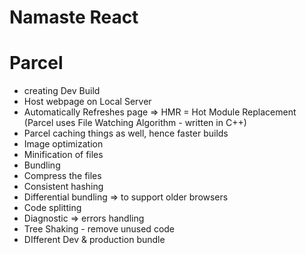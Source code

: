 # Namaste React

# Parcel
- creating Dev Build
- Host webpage on Local Server
- Automatically Refreshes page => HMR = Hot Module Replacement (Parcel uses File Watching Algorithm - written in C++)
- Parcel caching things as well, hence faster builds
- Image optimization
- Minification of files
- Bundling
- Compress the files
- Consistent hashing
- Differential bundling => to support older browsers
- Code splitting
- Diagnostic => errors handling
- Tree Shaking - remove unused code
- DIfferent Dev & production bundle

